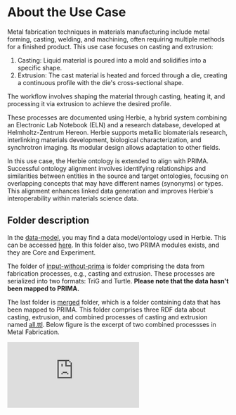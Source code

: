 # About the Use Case

Metal fabrication techniques in materials manufacturing include metal forming, casting, welding, and machining, often requiring multiple methods for a finished product. This use case focuses on casting and extrusion:

1. Casting: Liquid material is poured into a mold and solidifies into a specific shape.
2. Extrusion: The cast material is heated and forced through a die, creating a continuous profile with the die's cross-sectional shape.

The workflow involves shaping the material through casting, heating it, and processing it via extrusion to achieve the desired profile.

These processes are documented using Herbie, a hybrid system combining an Electronic Lab Notebook (ELN) and a research database, developed at Helmholtz-Zentrum Hereon. Herbie supports metallic biomaterials research, interlinking materials development, biological characterization, and synchrotron imaging. Its modular design allows adaptation to other fields.

In this use case, the Herbie ontology is extended to align with PRIMA. Successful ontology alignment involves identifying relationships and similarities between entities in the source and target ontologies, focusing on overlapping concepts that may have different names (synonyms) or types. This alignment enhances linked data generation and improves Herbie's interoperability within materials science data.


## Folder description

In the [data-model](./data-model), you may find a data model/ontology used in Herbie. This can be accessed [here](./data-model/herbie.ttl). In this folder also, two PRIMA modules exists, and they are Core and Experiment.

The folder of [input-without-prima](./input-without-prima) is folder comprising the data from fabrication processes, e.g., casting and extrusion. These processes are serialized into two formats: TriG and Turtle. **Please note that the data hasn't been mapped to PRIMA.**

The last folder is [merged](./merged) folder, which is a folder containing data that has been mapped to PRIMA. This folder comprises three RDF data about casting, extrusion, and combined processes of casting and extrusion named [all.ttl](./merged/all.ttl). Below figure is the excerpt of two combined processses in Metal Fabrication. 

![prima-herbie.pdf](https://github.com/user-attachments/files/17690637/prima-herbie.pdf)





